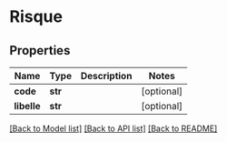 # Risque

## Properties
Name | Type | Description | Notes
------------ | ------------- | ------------- | -------------
**code** | **str** |  | [optional] 
**libelle** | **str** |  | [optional] 

[[Back to Model list]](../README.md#documentation-for-models) [[Back to API list]](../README.md#documentation-for-api-endpoints) [[Back to README]](../README.md)

